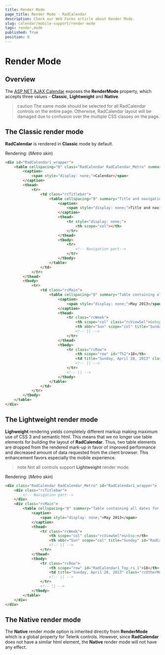 ```yaml
---
title: Render Mode
page_title: Render Mode - RadCalendar
description: Check our Web Forms article about Render Mode.
slug: calendar/mobile-support/render-mode
tags: render,mode
published: True
position: 0
---
```


# Render Mode



## Overview

The [ASP NET AJAX Calendar](https://www.telerik.com/products/aspnet-ajax/calendar.aspx) exposes the **RenderMode** property, which accepts three values - **Classic**, **Lightweight** and **Native**.

>caution 
The same mode should be selected for all RadCalendar controls on the entire page. Otherwise, RadCalendar layout will be damaged due to confusion over the multiple CSS classes on the page.
>


## The Classic render mode

**RadCalendar** is rendered in **Classic** mode by default.

Rendering: (*Metro skin*)

````HTML
<div id="RadCalendar1_wrapper">
    <table cellspacing="0" class="RadCalendar RadCalendar_Metro" summary="Calendar control which enables the selection of dates." id="RadCalendar1">
        <caption>
            <span style="display: none;">Calendar</span>
        </caption>
        <thead>
            <tr>
                <td class="rcTitlebar">
                    <table cellspacing="0" summary="Title and navigation which can change and show the current year and month.">
                        <caption>
                            <span style="display: none;">Title and navigation</span>
                        </caption>
                        <thead>
                            <tr style="display: none;">
                                <th scope="col"></th>
                            </tr>
                        </thead>
                        <tbody>
                            <tr>
                                <!-- Navigation part-->
                            </tr>
                        </tbody>
                    </table>
                </td>
            </tr>
        </thead>
        <tbody>
            <tr>
                <td class="rcMain">
                    <table cellspacing="0" summary="Table containing all dates for the currently selected month." class="rcMainTable" id="RadCalendar1_Top">
                        <caption>
                            <span style="display: none;">May 2013</span>
                        </caption>
                        <thead>
                            <tr class="rcWeek">
                                <th scope="col" class="rcViewSel">&nbsp;</th>
                                <th abbr="Sun" scope="col" title="Sunday" id="Th1">S</th>
                                <!-- || -->
                            </tr>
                        </thead>
                        <tbody>
                            <tr class="rcRow">
                                <th scope="row" id="Th2">18</th>
                                <td title="Sunday, April 28, 2013" class="rcOtherMonth"><a href="#">28</a></td>
                                <!-- || -->
                            </tr>
                            <!-- || -->
                        </tbody>
                    </table>
                </td>
            </tr>
        </tbody>
    </table>
</div>
````



## The Lightweight render mode

**Lighweight** rendering yields completely different markup making maximum use of CSS 3 and semantic html. This means that we no longer use table elements for building the layout of **RadCalendar**. Thus, two table elements are dropped from the rendered mark-up in favor of improved performance and decreased amount of data requested from the client browser. This enhancement favors especially the mobile experience.

>note 
Not all controls support **Lightweight** render mode.
>


Rendering: (*Metro skin*)

````HTML
<div class="RadCalendar RadCalendar_Metro" id="RadCalendar1_wrapper">
    <div class="rcTitlebar">
        <!-- Navigation part-->
    </div>
    <div class="rcMain">
        <table cellspacing="0" summary="Table containing all dates for the currently selected month." class="rcMainTable" id="RadCalendar1_Top">
            <caption>
                <span style="display: none;">May 2013</span>
            </caption>
            <thead>
                <tr class="rcWeek">
                    <th scope="col" class="rcViewSel">&nbsp;</th>
                    <th abbr="Sun" scope="col" title="Sunday" id="RadCalendar1_Top_cs_1">S</th>
                    <!-- || -->
                </tr>
            </thead>
            <tbody>
                <tr class="rcRow">
                    <th scope="row" id="RadCalendar1_Top_rs_1">18</th>
                    <td title="Sunday, April 28, 2013" class="rcOtherMonth"><a href="#">28</a></td>
                    <!-- || -->
                </tr>
                <!-- || -->
            </tbody>
        </table>
    </div>
</div>
````



## The Native render mode

The **Native** render mode option is inherited directly from **RenderMode** which is a global property for Telerik controls. However, since **RadCalendar** does not have a similar html element, the **Native** render mode will not have any effect.

<!-- 

# See Also

 * [Lightweight Rendering – Going deeper into HTML semantics and CSS3](https://blogs.telerik.com/aspnet-ajax/posts/13-03-08/radcontrols-for-asp.net-ajax-lightweight-rendering-semantic-html-and-css3) 
 
 -->
